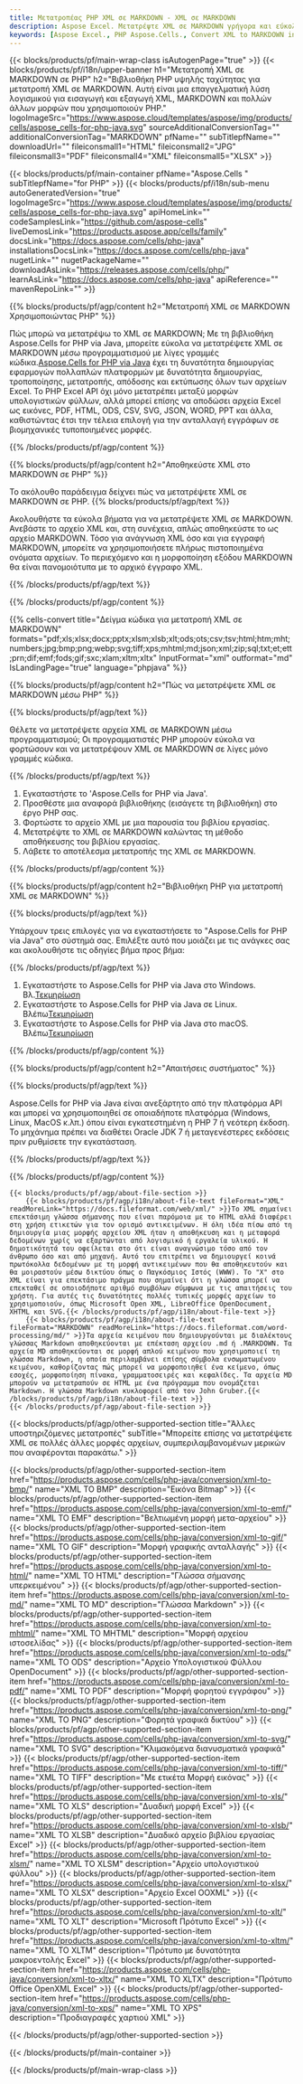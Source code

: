 ```yaml
---
title: Μετατροπέας PHP XML σε MARKDOWN - XML σε MARKDOWN
description: Aspose Excel. Μετατρέψτε XML σε MARKDOWN γρήγορα και εύκολα με Aspose.Cells. PHP XML σε MARKDOWN. PHP Αποθηκεύστε XML σε MARKDOWN. Αποθηκεύστε XML ως MARKDOWN χρησιμοποιώντας PHP.
keywords: [Aspose Excel., PHP Aspose.Cells., Convert XML to MARKDOWN in PHP., Save XML to MARKDOWN using PHP., PHP XML to MARKDOWN saveformat., XML to MARKDOWN Converter., PHP Save XML as MARKDOWN]
---
```

{{< blocks/products/pf/main-wrap-class isAutogenPage="true" >}}
{{< blocks/products/pf/i18n/upper-banner h1="Μετατροπή XML σε MARKDOWN σε PHP" h2="Βιβλιοθήκη PHP υψηλής ταχύτητας για μετατροπή XML σε MARKDOWN. Αυτή είναι μια επαγγελματική λύση λογισμικού για εισαγωγή και εξαγωγή XML, MARKDOWN και πολλών άλλων μορφών που χρησιμοποιούν PHP." logoImageSrc="https://www.aspose.cloud/templates/aspose/img/products/cells/aspose_cells-for-php-java.svg" sourceAdditionalConversionTag="" additionalConversionTag="MARKDOWN" pfName="" subTitlepfName="" downloadUrl="" fileiconsmall1="HTML" fileiconsmall2="JPG" fileiconsmall3="PDF" fileiconsmall4="XML" fileiconsmall5="XLSX" >}}

{{< blocks/products/pf/main-container pfName="Aspose.Cells " subTitlepfName="for PHP" >}}
{{< blocks/products/pf/i18n/sub-menu autoGeneratedVersion="true" logoImageSrc="https://www.aspose.cloud/templates/aspose/img/products/cells/aspose_cells-for-php-java.svg" apiHomeLink="" codeSamplesLink="https://github.com/aspose-cells" liveDemosLink="https://products.aspose.app/cells/family" docsLink="https://docs.aspose.com/cells/php-java" installationsDocsLink="https://docs.aspose.com/cells/php-java" nugetLink="" nugetPackageName="" downloadAsLink="https://releases.aspose.com/cells/php/" learnAsLink="https://docs.aspose.com/cells/php-java" apiReference="" mavenRepoLink="" >}}


{{% blocks/products/pf/agp/content h2="Μετατροπή XML σε MARKDOWN Χρησιμοποιώντας PHP" %}}

Πώς μπορώ να μετατρέψω το XML σε MARKDOWN; Με τη βιβλιοθήκη Aspose.Cells for PHP via Java, μπορείτε εύκολα να μετατρέψετε XML σε MARKDOWN μέσω προγραμματισμού με λίγες γραμμές κώδικα.[Aspose.Cells for PHP via Java](https://products.aspose.com/cells/php-java/) έχει τη δυνατότητα δημιουργίας εφαρμογών πολλαπλών πλατφορμών με δυνατότητα δημιουργίας, τροποποίησης, μετατροπής, απόδοσης και εκτύπωσης όλων των αρχείων Excel. Το PHP Excel API όχι μόνο μετατρέπει μεταξύ μορφών υπολογιστικών φύλλων, αλλά μπορεί επίσης να αποδώσει αρχεία Excel ως εικόνες, PDF, HTML, ODS, CSV, SVG, JSON, WORD, PPT και άλλα, καθιστώντας έτσι την τέλεια επιλογή για την ανταλλαγή εγγράφων σε βιομηχανικές τυποποιημένες μορφές.
 
{{% /blocks/products/pf/agp/content %}}

{{% blocks/products/pf/agp/content h2="Αποθηκεύστε XML στο MARKDOWN σε PHP" %}}

Το ακόλουθο παράδειγμα δείχνει πώς να μετατρέψετε XML σε MARKDOWN σε PHP.
{{% blocks/products/pf/agp/text %}}

Ακολουθήστε τα εύκολα βήματα για να μετατρέψετε XML σε MARKDOWN. Ανεβάστε το αρχείο XML και, στη συνέχεια, απλώς αποθηκεύστε το ως αρχείο MARKDOWN. Τόσο για ανάγνωση XML όσο και για εγγραφή MARKDOWN, μπορείτε να χρησιμοποιήσετε πλήρως πιστοποιημένα ονόματα αρχείων. Το περιεχόμενο και η μορφοποίηση εξόδου MARKDOWN θα είναι πανομοιότυπα με το αρχικό έγγραφο XML.

{{% /blocks/products/pf/agp/text %}}

{{% /blocks/products/pf/agp/content %}}

{{% cells-convert title="Δείγμα κώδικα για μετατροπή XML σε MARKDOWN" formats="pdf;xls;xlsx;docx;pptx;xlsm;xlsb;xlt;ods;ots;csv;tsv;html;htm;mht;numbers;jpg;bmp;png;webp;svg;tiff;xps;mhtml;md;json;xml;zip;sql;txt;et;ett;prn;dif;emf;fods;gif;sxc;xlam;xltm;xltx" InputFormat="xml" outformat="md" IsLandingPage="true" language="phpjava" %}}

{{% blocks/products/pf/agp/content h2="Πώς να μετατρέψετε XML σε MARKDOWN μέσω PHP" %}}

{{% blocks/products/pf/agp/text %}}

Θέλετε να μετατρέψετε αρχεία XML σε MARKDOWN μέσω προγραμματισμού; Οι προγραμματιστές PHP μπορούν εύκολα να φορτώσουν και να μετατρέψουν XML σε MARKDOWN σε λίγες μόνο γραμμές κώδικα.

{{% /blocks/products/pf/agp/text %}}

1.  Εγκαταστήστε το 'Aspose.Cells for PHP via Java'.
1.  Προσθέστε μια αναφορά βιβλιοθήκης (εισάγετε τη βιβλιοθήκη) στο έργο PHP σας.
1.  Φορτώστε το αρχείο XML με μια παρουσία του βιβλίου εργασίας.
1.  Μετατρέψτε το XML σε MARKDOWN καλώντας τη μέθοδο αποθήκευσης του βιβλίου εργασίας.
1.  Λάβετε το αποτέλεσμα μετατροπής της XML σε MARKDOWN.

{{% /blocks/products/pf/agp/content %}}

{{% blocks/products/pf/agp/content h2="Βιβλιοθήκη PHP για μετατροπή XML σε MARKDOWN" %}}

{{% blocks/products/pf/agp/text %}}

Υπάρχουν τρεις επιλογές για να εγκαταστήσετε το "Aspose.Cells for PHP via Java" στο σύστημά σας. Επιλέξτε αυτό που μοιάζει με τις ανάγκες σας και ακολουθήστε τις οδηγίες βήμα προς βήμα:

{{% /blocks/products/pf/agp/text %}}

1.  Εγκαταστήστε το Aspose.Cells for PHP via Java στο Windows. Βλ.[Τεκμηρίωση](https://docs.aspose.com/cells/php-java/setup-and-installation-guidelines/#windows)
1.  Εγκαταστήστε το Aspose.Cells for PHP via Java σε Linux. Βλέπω[Τεκμηρίωση](https://docs.aspose.com/cells/php-java/setup-and-installation-guidelines/#linux)
1.  Εγκαταστήστε το Aspose.Cells for PHP via Java στο macOS. Βλέπω[Τεκμηρίωση](https://docs.aspose.com/cells/php-java/setup-and-installation-guidelines/#mac)

{{% /blocks/products/pf/agp/content %}}

{{% blocks/products/pf/agp/content h2="Απαιτήσεις συστήματος" %}}

{{% blocks/products/pf/agp/text %}}

Aspose.Cells for PHP via Java είναι ανεξάρτητο από την πλατφόρμα API και μπορεί να χρησιμοποιηθεί σε οποιαδήποτε πλατφόρμα (Windows, Linux, MacOS κ.λπ.) όπου είναι εγκατεστημένη η PHP 7 ή νεότερη έκδοση. Το μηχάνημα πρέπει να διαθέτει Oracle JDK 7 ή μεταγενέστερες εκδόσεις πριν ρυθμίσετε την εγκατάσταση.
 
{{% /blocks/products/pf/agp/text %}}


{{% /blocks/products/pf/agp/content %}}

<!-- aboutfile Starts -->
    {{< blocks/products/pf/agp/about-file-section >}}
        {{< blocks/products/pf/agp/i18n/about-file-text fileFormat="XML" readMoreLink="https://docs.fileformat.com/web/xml/" >}}Το XML σημαίνει επεκτάσιμη γλώσσα σήμανσης που είναι παρόμοια με το HTML αλλά διαφέρει στη χρήση ετικετών για τον ορισμό αντικειμένων. Η όλη ιδέα πίσω από τη δημιουργία μιας μορφής αρχείου XML ήταν η αποθήκευση και η μεταφορά δεδομένων χωρίς να εξαρτώνται από λογισμικό ή εργαλεία υλικού. Η δημοτικότητά του οφείλεται στο ότι είναι αναγνώσιμο τόσο από τον άνθρωπο όσο και από μηχανή. Αυτό του επιτρέπει να δημιουργεί κοινά πρωτόκολλα δεδομένων με τη μορφή αντικειμένων που θα αποθηκευτούν και θα μοιραστούν μέσω δικτύου όπως ο Παγκόσμιος Ιστός (WWW). Το "X" στο XML είναι για επεκτάσιμο πράγμα που σημαίνει ότι η γλώσσα μπορεί να επεκταθεί σε οποιοδήποτε αριθμό συμβόλων σύμφωνα με τις απαιτήσεις του χρήστη. Για αυτές τις δυνατότητες πολλές τυπικές μορφές αρχείων το χρησιμοποιούν, όπως Microsoft Open XML, LibreOffice OpenDocument, XHTML και SVG.{{< /blocks/products/pf/agp/i18n/about-file-text >}}
        {{< blocks/products/pf/agp/i18n/about-file-text fileFormat="MARKDOWN" readMoreLink="https://docs.fileformat.com/word-processing/md/" >}}Τα αρχεία κειμένου που δημιουργούνται με διαλέκτους γλώσσας Markdown αποθηκεύονται με επέκταση αρχείου .md ή .MARKDOWN. Τα αρχεία MD αποθηκεύονται σε μορφή απλού κειμένου που χρησιμοποιεί τη γλώσσα Markdown, η οποία περιλαμβάνει επίσης σύμβολα ενσωματωμένου κειμένου, καθορίζοντας πώς μπορεί να μορφοποιηθεί ένα κείμενο, όπως εσοχές, μορφοποίηση πίνακα, γραμματοσειρές και κεφαλίδες. Τα αρχεία MD μπορούν να μετατραπούν σε HTML με ένα πρόγραμμα που ονομάζεται Markdown. Η γλώσσα Markdown κυκλοφορεί από τον John Gruber.{{< /blocks/products/pf/agp/i18n/about-file-text >}}
    {{< /blocks/products/pf/agp/about-file-section >}}
<!-- aboutfile Ends -->

{{< blocks/products/pf/agp/other-supported-section title="Άλλες υποστηριζόμενες μετατροπές" subTitle="Μπορείτε επίσης να μετατρέψετε XML σε πολλές άλλες μορφές αρχείων, συμπεριλαμβανομένων μερικών που αναφέρονται παρακάτω." >}}

{{< blocks/products/pf/agp/other-supported-section-item href="https://products.aspose.com/cells/php-java/conversion/xml-to-bmp/" name="XML TO BMP" description="Εικόνα Bitmap" >}}
{{< blocks/products/pf/agp/other-supported-section-item href="https://products.aspose.com/cells/php-java/conversion/xml-to-emf/" name="XML TO EMF" description="Βελτιωμένη μορφή μετα-αρχείου" >}}
{{< blocks/products/pf/agp/other-supported-section-item href="https://products.aspose.com/cells/php-java/conversion/xml-to-gif/" name="XML TO GIF" description="Μορφή γραφικής ανταλλαγής" >}}
{{< blocks/products/pf/agp/other-supported-section-item href="https://products.aspose.com/cells/php-java/conversion/xml-to-html/" name="XML TO HTML" description="Γλώσσα σήμανσης υπερκειμένου" >}}
{{< blocks/products/pf/agp/other-supported-section-item href="https://products.aspose.com/cells/php-java/conversion/xml-to-md/" name="XML TO MD" description="Γλώσσα Markdown" >}}
{{< blocks/products/pf/agp/other-supported-section-item href="https://products.aspose.com/cells/php-java/conversion/xml-to-mhtml/" name="XML TO MHTML" description="Μορφή αρχείου ιστοσελίδας" >}}
{{< blocks/products/pf/agp/other-supported-section-item href="https://products.aspose.com/cells/php-java/conversion/xml-to-ods/" name="XML TO ODS" description="Αρχείο Υπολογιστικού Φύλλου OpenDocument" >}}
{{< blocks/products/pf/agp/other-supported-section-item href="https://products.aspose.com/cells/php-java/conversion/xml-to-pdf/" name="XML TO PDF" description="Μορφή φορητού εγγράφου" >}}
{{< blocks/products/pf/agp/other-supported-section-item href="https://products.aspose.com/cells/php-java/conversion/xml-to-png/" name="XML TO PNG" description="Φορητά γραφικά δικτύου" >}}
{{< blocks/products/pf/agp/other-supported-section-item href="https://products.aspose.com/cells/php-java/conversion/xml-to-svg/" name="XML TO SVG" description="Κλιμακόμενα διανυσματικά γραφικά" >}}
{{< blocks/products/pf/agp/other-supported-section-item href="https://products.aspose.com/cells/php-java/conversion/xml-to-tiff/" name="XML TO TIFF" description="Με ετικέτα Μορφή εικόνας" >}}
{{< blocks/products/pf/agp/other-supported-section-item href="https://products.aspose.com/cells/php-java/conversion/xml-to-xls/" name="XML TO XLS" description="Δυαδική μορφή Excel" >}}
{{< blocks/products/pf/agp/other-supported-section-item href="https://products.aspose.com/cells/php-java/conversion/xml-to-xlsb/" name="XML TO XLSB" description="Δυαδικό αρχείο βιβλίου εργασίας Excel" >}}
{{< blocks/products/pf/agp/other-supported-section-item href="https://products.aspose.com/cells/php-java/conversion/xml-to-xlsm/" name="XML TO XLSM" description="Αρχείο υπολογιστικού φύλλου" >}}
{{< blocks/products/pf/agp/other-supported-section-item href="https://products.aspose.com/cells/php-java/conversion/xml-to-xlsx/" name="XML TO XLSX" description="Αρχείο Excel OOXML" >}}
{{< blocks/products/pf/agp/other-supported-section-item href="https://products.aspose.com/cells/php-java/conversion/xml-to-xlt/" name="XML TO XLT" description="Microsoft Πρότυπο Excel" >}}
{{< blocks/products/pf/agp/other-supported-section-item href="https://products.aspose.com/cells/php-java/conversion/xml-to-xltm/" name="XML TO XLTM" description="Πρότυπο με δυνατότητα μακροεντολής Excel" >}}
{{< blocks/products/pf/agp/other-supported-section-item href="https://products.aspose.com/cells/php-java/conversion/xml-to-xltx/" name="XML TO XLTX" description="Πρότυπο Office OpenXML Excel" >}}
{{< blocks/products/pf/agp/other-supported-section-item href="https://products.aspose.com/cells/php-java/conversion/xml-to-xps/" name="XML TO XPS" description="Προδιαγραφές χαρτιού XML" >}}

{{< /blocks/products/pf/agp/other-supported-section >}}

{{< /blocks/products/pf/main-container >}}
    
{{< /blocks/products/pf/main-wrap-class >}}
